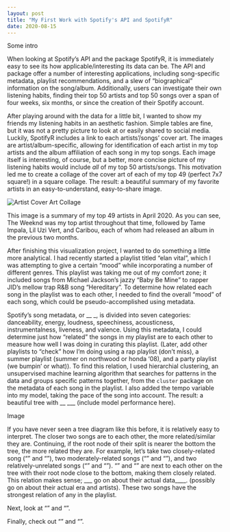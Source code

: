 ```yaml
---
layout: post
title: "My First Work with Spotify's API and SpotifyR"
date: 2020-08-15
---
```


Some intro

When looking at Spotify’s API and the package SpotifyR, it is immediately easy to see its how applicable/interesting its data can be. The API and package offer a number of interesting applications, including song-specific metadata, playlist recommendations, and a slew of “biographical” information on the song/album. Additionally, users can investigate their own listening habits, finding their top 50 artists and top 50 songs over a span of four weeks, six months, or since the creation of their Spotify account. 

After playing around with the data for a little bit, I wanted to show my friends my listening habits in an aesthetic fashion. Simple tables are fine, but it was not a pretty picture to look at or easily shared to social media. Luckily, SpotifyR includes a link to each artists’/songs’ cover art. The images are artist/album-specific, allowing for identification of each artist in my top artists and the album affiliation of each song in my top songs. Each image itself is interesting, of course, but a better, more concise picture of my listening habits would include _all_ of my top 50 artists/songs. This motivation led me to create a collage of the cover art of each of my top 49 (perfect 7x7 square!) in a square collage. The result: a beautiful summary of my favorite artists in an easy-to-understand, easy-to-share image. 

![Artist Cover Art Collage](https://user-images.githubusercontent.com/37127146/90769358-1871db80-e2be-11ea-8746-4d29f5a79eff.png)

This image is a summary of my top 49 artists in April 2020. As you can see, The Weeknd was my top artist throughout that time, followed by Tame Impala, Lil Uzi Vert, and Caribou, each of whom had released an album in the previous two months. 

After finishing this visualization project, I wanted to do something a little more analytical. I had recently started a playlist titled “elan vital”, which I was attempting to give a certain “mood” while incorporating a number of different genres. This playlist was taking me out of my comfort zone; it included songs from Michael Jackson’s jazzy “Baby Be Mine” to rapper JID’s mellow trap R&B song “Hereditary”. To determine how related each song in the playlist was to each other, I needed to find the overall “mood” of each song, which could be pseudo-accomplished using metadata. 

Spotify’s song metadata, or __ _, is divided into seven categories: danceability, energy, loudness, speechiness, acousticness, instrumentalness, liveness, and valence. Using this metadata, I could determine just how “related” the songs in my playlist are to each other to measure how well I was doing in curating this playlist. (Later, add other playlists to “check” how I’m doing using a rap playlist (don’t miss), a summer playlist (summer on northwood or honda ‘08), and a party playlist (we bumpin’ or what)). To find this relation, I used hierarchial clustering, an unsupervised machine learning algorithm that searches for patterns in the data and groups specific patterns together, from the `cluster` package on the metadata of each song in the playlist. I also added the tempo variable into my model, taking the pace of the song into account. The result: a beautiful tree with __ ___ (include model performance here).


Image


If you have never seen a tree diagram like this before, it is relatively easy to interpret. The closer two songs are to each other, the more related/similar they are. Continuing, if the root node of their split is nearer the bottom the tree, the more related they are. For example, let’s take two closely-related song (“” and “”), two moderately-related songs (“” and “”), and two relatively-unrelated songs (“” and “”). “” and “” are next to each other on the tree with their root node close to the bottom, making them closely related. This relation makes sense; ___ go on about their actual data____. (possibly go on about their actual era and artists). These two songs have the strongest relation of any in the playlist. 

Next, look at “” and “”. 

Finally, check out “” and “”. 

